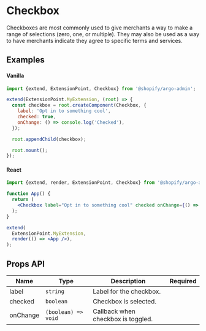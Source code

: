 # Checkbox

Checkboxes are most commonly used to give merchants a way to make a range of selections (zero, one, or multiple). They may also be used as a way to have merchants indicate they agree to specific terms and services.

## Examples

#### Vanilla

```js
import {extend, ExtensionPoint, Checkbox} from '@shopify/argo-admin';

extend(ExtensionPoint.MyExtension, (root) => {
  const checkbox = root.createComponent(Checkbox, {
    label: 'Opt in to something cool',
    checked: true,
    onChange: () => console.log('Checked'),
  });

  root.appendChild(checkbox);

  root.mount();
});
```

#### React

```jsx
import {extend, render, ExtensionPoint, Checkbox} from '@shopify/argo-admin-react';

function App() {
  return (
    <Checkbox label="Opt in to something cool" checked onChange={() => console.log('Checked')} />
  );
}

extend(
  ExtensionPoint.MyExtension,
  render(() => <App />),
);
```

## Props API

| Name     | Type                | Description                        | Required |
| -------- | ------------------- | ---------------------------------- | -------- |
| label    | `string`            | Label for the checkbox.            |          |
| checked  | `boolean`           | Checkbox is selected.              |          |
| onChange | `(boolean) => void` | Callback when checkbox is toggled. |          |
